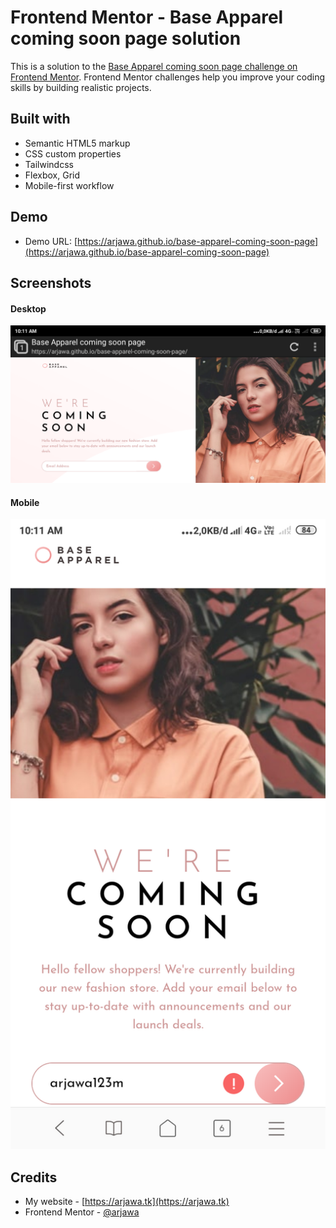 # Frontend Mentor - Base Apparel coming soon page solution

This is a solution to the [Base Apparel coming soon page challenge on Frontend Mentor](https://www.frontendmentor.io/challenges/base-apparel-coming-soon-page-5d46b47f8db8a7063f9331a0). Frontend Mentor challenges help you improve your coding skills by building realistic projects. 

## Built with

- Semantic HTML5 markup
- CSS custom properties
- Tailwindcss
- Flexbox, Grid
- Mobile-first workflow

## Demo

- Demo URL: [https://arjawa.github.io/base-apparel-coming-soon-page](https://arjawa.github.io/base-apparel-coming-soon-page)

## Screenshots

#### Desktop
![Desktop version](screenshots/desktop.png)
#### Mobile
![Mobile version](screenshots/mobile.png)

## Credits

- My website - [https://arjawa.tk](https://arjawa.tk)
- Frontend Mentor - [@arjawa](https://www.frontendmentor.io/profile/arjawa)